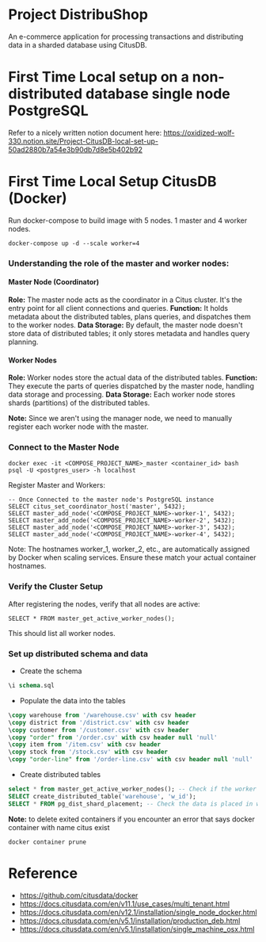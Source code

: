 # Project DistribuShop
An e-commerce application for processing transactions and distributing data in a sharded database using CitusDB.

# First Time Local setup on a non-distributed database single node PostgreSQL
Refer to a nicely written notion document here: https://oxidized-wolf-330.notion.site/Project-CitusDB-local-set-up-50ad2880b7a54e3b90db7d8e5b402b92

# First Time Local Setup CitusDB (Docker)

Run docker-compose to build image with 5 nodes. 1 master and 4 worker nodes.
```
docker-compose up -d --scale worker=4
```

### Understanding the role of the master and worker nodes:
#### Master Node (Coordinator)
**Role:** The master node acts as the coordinator in a Citus cluster. It's the entry point for all client connections and queries.
**Function:** It holds metadata about the distributed tables, plans queries, and dispatches them to the worker nodes.
**Data Storage:** By default, the master node doesn't store data of distributed tables; it only stores metadata and handles query planning.

#### Worker Nodes
**Role:** Worker nodes store the actual data of the distributed tables.
**Function:** They execute the parts of queries dispatched by the master node, handling data storage and processing.
**Data Storage:** Each worker node stores shards (partitions) of the distributed tables.

**Note:** 
Since we aren't using the manager node, we need to manually register each worker node with the master.


### Connect to the Master Node
```
docker exec -it <COMPOSE_PROJECT_NAME>_master <container_id> bash
psql -U <postgres_user> -h localhost
```

Register Master and Workers:
```
-- Once Connected to the master node's PostgreSQL instance
SELECT citus_set_coordinator_host('master', 5432);
SELECT master_add_node('<COMPOSE_PROJECT_NAME>-worker-1', 5432);
SELECT master_add_node('<COMPOSE_PROJECT_NAME>-worker-2', 5432);
SELECT master_add_node('<COMPOSE_PROJECT_NAME>-worker-3', 5432);
SELECT master_add_node('<COMPOSE_PROJECT_NAME>-worker-4', 5432);
```
Note: The hostnames worker_1, worker_2, etc., are automatically assigned by Docker when scaling services. Ensure these match your actual container hostnames.

### Verify the Cluster Setup
After registering the nodes, verify that all nodes are active:
```
SELECT * FROM master_get_active_worker_nodes();
```
This should list all worker nodes.

### Set up distributed schema and data

- Create the schema
```sql
\i schema.sql
```

- Populate the data into the tables
```sql
\copy warehouse from '/warehouse.csv' with csv header
\copy district from '/district.csv' with csv header
\copy customer from '/customer.csv' with csv header
\copy "order" from '/order.csv' with csv header null 'null'
\copy item from '/item.csv' with csv header
\copy stock from '/stock.csv' with csv header
\copy "order-line" from '/order-line.csv' with csv header null 'null'
```
- Create distributed tables
```sql
select * from master_get_active_worker_nodes(); -- Check if the worker nodes are active and connected
SELECT create_distributed_table('warehouse', 'w_id');
SELECT * FROM pg_dist_shard_placement; -- Check the data is placed in which shard
```

**Note:** to delete exited containers if you encounter an error that says docker container with name citus exist
```
docker container prune
```

# Reference
- https://github.com/citusdata/docker
- https://docs.citusdata.com/en/v11.1/use_cases/multi_tenant.html
- https://docs.citusdata.com/en/v12.1/installation/single_node_docker.html
- https://docs.citusdata.com/en/v5.1/installation/production_deb.html
- https://docs.citusdata.com/en/v5.1/installation/single_machine_osx.html
